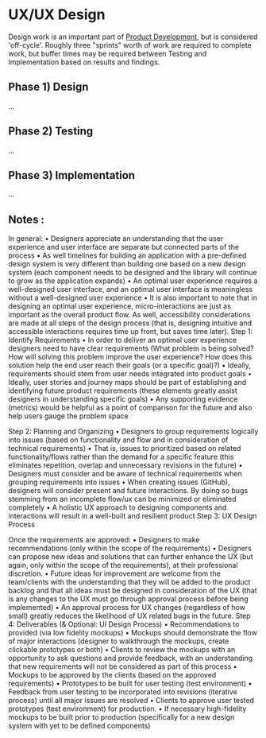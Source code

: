 # UX/UX Design

Design work is an important part of [Product Development](./product-development.html), but is considered 'off-cycle'. Roughly three "sprints" worth of work are required to complete work, but buffer times may be required between Testing and Implementation based on results and findings. 

## Phase 1) Design

...

## Phase 2) Testing

...

## Phase 3) Implementation

...

## Notes :

In general:
• Designers appreciate an understanding that the user experience and user interface are separate but connected parts of the process
• As well timelines for building an application with a pre-defined design system is very different than building one based on a new design system (each component needs to be designed and the library will continue to grow as the application expands)
• An optimal user experience requires a well-designed user interface, and an optimal user interface is meaningless without a well-designed user experience
• It is also important to note that in designing an optimal user experience, micro-interactions are just as important as the overall product flow. As well, accessibility considerations are made at all steps of the design process (that is, designing intuitive and accessible interactions requires time up front, but saves time later).
Step 1: Identify Requirements
• In order to deliver an optimal user experience designers need to have clear requirements (What problem is being solved? How will solving this problem improve the user experience? How does this solution help the end user reach their goals (or a specific goal)?)
• Ideally, requirements should stem from user needs integrated into product goals
• Ideally, user stories and journey maps should be part of establishing and identifying future product requirements (these elements greatly assist designers in understanding specific goals)
• Any supporting evidence (metrics) would be helpful as a point of comparison for the future and also help users gauge the problem space

Step 2: Planning and Organizing
• Designers to group requirements logically into issues (based on functionality and flow and in consideration of technical requirements)
• That is, issues to prioritized based on related functionality/flows rather than the demand for a specific feature (this eliminates repetition, overlap and unnecessary revisions in the future)
• Designers must consider and be aware of technical requirements when grouping requirements into issues
• When creating issues (GitHub), designers will consider present and future interactions. By doing so bugs stemming from an incomplete flow/ux can be minimized or eliminated completely
• A holistic UX approach to designing components and interactions will result in a well-built and resilient product
Step 3: UX Design Process

Once the requirements are approved:
• Designers to make recommendations (only within the scope of the requirements)
• Designers can propose new ideas and solutions that can further enhance the UX (but again, only within the scope of the requirements), at their professional discretion.
• Future ideas for improvement are welcome from the team/clients with the understanding that they will be added to the product backlog and that all ideas must be designed in consideration of the UX (that is any changes to the UX must go through approval process before being implemented)
• An approval process for UX changes (regardless of how small) greatly reduces the likelihood of UX related bugs in the future.
Step 4: Deliverables (& Optional: UI Design Process)
• Recommendations to provided (via low fidelity mockups)
• Mockups should demonstrate the flow of major interactions (designer to walkthrough the mockups, create clickable prototypes or both)
• Clients to review the mockups with an opportunity to ask questions and provide feedback, with an understanding that new requirements will not be considered as part of this process
• Mockups to be approved by the clients (based on the approved requirements)
• Prototypes to be built for user testing (test environment)
• Feedback from user testing to be incorporated into revisions (iterative process) until all major issues are resolved
• Clients to approve user tested prototypes (test environment) for production.
• If necessary high-fidelity mockups to be built prior to production (specifically for a new design system with yet to be defined components)
